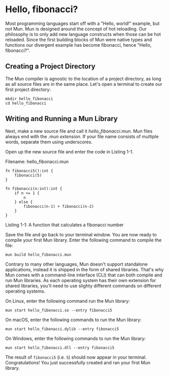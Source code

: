 # Hello, fibonacci?

Most programming languages start off with a "Hello, world!" example, but not Mun. Mun is designed
around the concept of hot reloading. Our philosophy is to only add new language constructs when
those can be hot reloaded. Since the first building blocks of Mun were native types and functions
our divergent example has become fibonacci, hence "Hello, fibonacci?".

## Creating a Project Directory

The Mun compiler is agnostic to the location of a project directory, as long as all source files
are in the same place. Let's open a terminal to create our first project directory:

```
mkdir hello_fibonacci
cd hello_fibonacci
```

## Writing and Running a Mun Library

Next, make a new source file and call it *hello_fibonacci.mun*. Mun files always end with the *.mun extension*. If your file name consists of multiple words, separate them using underscores.

Open up the new source file and enter the code in Listing 1-1.

Filename: hello_fibonacci.mun

```mun
fn fibonacci5():int {
    fibonacci(5)
}

fn fibonacci(n:int):int {
    if n <= 1 {
        n
    } else {
        fibonacci(n-1) + fibonacci(n-2)
    }
}
```

<span class="caption">Listing 1-1: A function that calculates a fibonacci number</span>

Save the file and go back to your terminal window. You are now ready to compile your first Mun
library. Enter the following command to compile the file:

```
mun build hello_fibonacci.mun
```

Contrary to many other languages, Mun doesn't support standalone applications, instead it is shipped
in the form of shared libraries. That's why Mun comes with a command-line interface (CLI) that can
both compile and run Mun libraries. As each operating system has their own extension for shared
libraries, you'll need to use slighty different commands on different operating systems.

On Linux, enter the following command run the Mun library:

```
mun start hello_fibonacci.so --entry fibonacci5
```

On macOS, enter the following commands to run the Mun library:

```
mun start hello_fibonacci.dylib --entry fibonacci5
```

On Windows, enter the following commands to run the Mun library:

```
mun start hello_fibonacci.dll --entry fibonacci5
```

The result of `fibonacci5` (i.e. `5`) should now appear in your terminal. Congratulations! You just
successfully created and ran your first Mun library.


